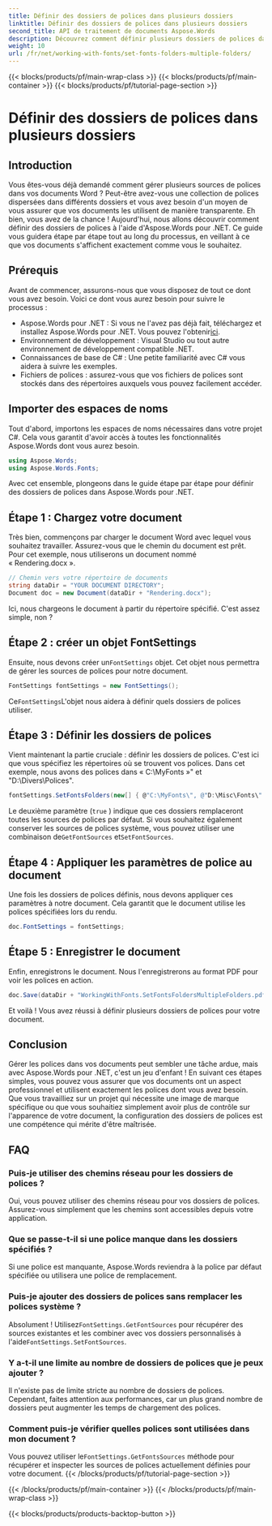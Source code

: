 ```yaml
---
title: Définir des dossiers de polices dans plusieurs dossiers
linktitle: Définir des dossiers de polices dans plusieurs dossiers
second_title: API de traitement de documents Aspose.Words
description: Découvrez comment définir plusieurs dossiers de polices dans vos documents Word à l'aide d'Aspose.Words pour .NET. Ce guide étape par étape garantit que vos documents utilisent exactement les polices dont vous avez besoin.
weight: 10
url: /fr/net/working-with-fonts/set-fonts-folders-multiple-folders/
---
```


{{< blocks/products/pf/main-wrap-class >}}
{{< blocks/products/pf/main-container >}}
{{< blocks/products/pf/tutorial-page-section >}}

# Définir des dossiers de polices dans plusieurs dossiers

## Introduction

Vous êtes-vous déjà demandé comment gérer plusieurs sources de polices dans vos documents Word ? Peut-être avez-vous une collection de polices dispersées dans différents dossiers et vous avez besoin d'un moyen de vous assurer que vos documents les utilisent de manière transparente. Eh bien, vous avez de la chance ! Aujourd'hui, nous allons découvrir comment définir des dossiers de polices à l'aide d'Aspose.Words pour .NET. Ce guide vous guidera étape par étape tout au long du processus, en veillant à ce que vos documents s'affichent exactement comme vous le souhaitez.

## Prérequis

Avant de commencer, assurons-nous que vous disposez de tout ce dont vous avez besoin. Voici ce dont vous aurez besoin pour suivre le processus :

-  Aspose.Words pour .NET : Si vous ne l'avez pas déjà fait, téléchargez et installez Aspose.Words pour .NET. Vous pouvez l'obtenir[ici](https://releases.aspose.com/words/net/).
- Environnement de développement : Visual Studio ou tout autre environnement de développement compatible .NET.
- Connaissances de base de C# : Une petite familiarité avec C# vous aidera à suivre les exemples.
- Fichiers de polices : assurez-vous que vos fichiers de polices sont stockés dans des répertoires auxquels vous pouvez facilement accéder.

## Importer des espaces de noms

Tout d'abord, importons les espaces de noms nécessaires dans votre projet C#. Cela vous garantit d'avoir accès à toutes les fonctionnalités Aspose.Words dont vous aurez besoin.

```csharp
using Aspose.Words;
using Aspose.Words.Fonts;
```

Avec cet ensemble, plongeons dans le guide étape par étape pour définir des dossiers de polices dans Aspose.Words pour .NET.

## Étape 1 : Chargez votre document

Très bien, commençons par charger le document Word avec lequel vous souhaitez travailler. Assurez-vous que le chemin du document est prêt. Pour cet exemple, nous utiliserons un document nommé « Rendering.docx ».

```csharp
// Chemin vers votre répertoire de documents
string dataDir = "YOUR DOCUMENT DIRECTORY";
Document doc = new Document(dataDir + "Rendering.docx");
```

Ici, nous chargeons le document à partir du répertoire spécifié. C'est assez simple, non ?

## Étape 2 : créer un objet FontSettings

 Ensuite, nous devons créer un`FontSettings` objet. Cet objet nous permettra de gérer les sources de polices pour notre document.

```csharp
FontSettings fontSettings = new FontSettings();
```

 Ce`FontSettings`L'objet nous aidera à définir quels dossiers de polices utiliser.

## Étape 3 : Définir les dossiers de polices

Vient maintenant la partie cruciale : définir les dossiers de polices. C'est ici que vous spécifiez les répertoires où se trouvent vos polices. Dans cet exemple, nous avons des polices dans « C:\MyFonts »\" et "D:\Divers\Polices\".

```csharp
fontSettings.SetFontsFolders(new[] { @"C:\MyFonts\", @"D:\Misc\Fonts\" }, true);
```

Le deuxième paramètre (`true` ) indique que ces dossiers remplaceront toutes les sources de polices par défaut. Si vous souhaitez également conserver les sources de polices système, vous pouvez utiliser une combinaison de`GetFontSources` et`SetFontSources`.

## Étape 4 : Appliquer les paramètres de police au document

Une fois les dossiers de polices définis, nous devons appliquer ces paramètres à notre document. Cela garantit que le document utilise les polices spécifiées lors du rendu.

```csharp
doc.FontSettings = fontSettings;
```

## Étape 5 : Enregistrer le document

Enfin, enregistrons le document. Nous l'enregistrerons au format PDF pour voir les polices en action.

```csharp
doc.Save(dataDir + "WorkingWithFonts.SetFontsFoldersMultipleFolders.pdf");
```

Et voilà ! Vous avez réussi à définir plusieurs dossiers de polices pour votre document.

## Conclusion

Gérer les polices dans vos documents peut sembler une tâche ardue, mais avec Aspose.Words pour .NET, c'est un jeu d'enfant ! En suivant ces étapes simples, vous pouvez vous assurer que vos documents ont un aspect professionnel et utilisent exactement les polices dont vous avez besoin. Que vous travailliez sur un projet qui nécessite une image de marque spécifique ou que vous souhaitiez simplement avoir plus de contrôle sur l'apparence de votre document, la configuration des dossiers de polices est une compétence qui mérite d'être maîtrisée.

## FAQ

### Puis-je utiliser des chemins réseau pour les dossiers de polices ?
Oui, vous pouvez utiliser des chemins réseau pour vos dossiers de polices. Assurez-vous simplement que les chemins sont accessibles depuis votre application.

### Que se passe-t-il si une police manque dans les dossiers spécifiés ?
Si une police est manquante, Aspose.Words reviendra à la police par défaut spécifiée ou utilisera une police de remplacement.

### Puis-je ajouter des dossiers de polices sans remplacer les polices système ?
 Absolument ! Utilisez`FontSettings.GetFontSources` pour récupérer des sources existantes et les combiner avec vos dossiers personnalisés à l'aide`FontSettings.SetFontSources`.

### Y a-t-il une limite au nombre de dossiers de polices que je peux ajouter ?
Il n'existe pas de limite stricte au nombre de dossiers de polices. Cependant, faites attention aux performances, car un plus grand nombre de dossiers peut augmenter les temps de chargement des polices.

### Comment puis-je vérifier quelles polices sont utilisées dans mon document ?
 Vous pouvez utiliser le`FontSettings.GetFontsSources` méthode pour récupérer et inspecter les sources de polices actuellement définies pour votre document.
{{< /blocks/products/pf/tutorial-page-section >}}

{{< /blocks/products/pf/main-container >}}
{{< /blocks/products/pf/main-wrap-class >}}

{{< blocks/products/products-backtop-button >}}
